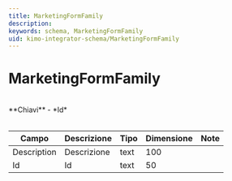 ```yaml
---
title: MarketingFormFamily
description:
keywords: schema, MarketingFormFamily
uid: kimo-integrator-schema/MarketingFormFamily
---
```


# MarketingFormFamily

<br>
**Chiavi**
- *Id*
<br><br>

| Campo | Descrizione | Tipo | Dimensione | Note |
| --- | --- | --- | --- | --- |
| Description | Descrizione | text | 100 |  |
| Id | Id | text | 50 |  |

